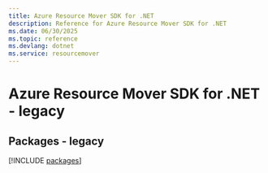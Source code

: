 ```yaml
---
title: Azure Resource Mover SDK for .NET
description: Reference for Azure Resource Mover SDK for .NET
ms.date: 06/30/2025
ms.topic: reference
ms.devlang: dotnet
ms.service: resourcemover
---
```

# Azure Resource Mover SDK for .NET - legacy
## Packages - legacy
[!INCLUDE [packages](resource-mover-index.md)]